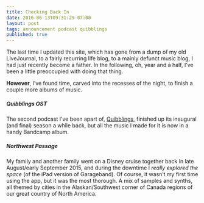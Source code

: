 ```yaml
---
title: Checking Back In
date: 2016-06-13T09:31:29-07:00
layout: post
tags: announcement podcast quibblings
published: true
---
```


The last time I updated this site, which has gone from a dump of my old LiveJournal, to a fairly recurring life blog, to a mainly defunct music blog, I had just recently become a father. In the following, oh, year and a half, I&#8217;ve been a little preoccupied with doing that thing.

**However**, I&#8217;ve found time, carved into the recesses of the night, to finish a couple more albums of music.

<!--more-->

##### Quibblings OST

The second podcast I&#8217;ve been apart of, [Quibblings](http://soundcloud.com/quibblings-podcast), finished up its inaugural (and final) season a while back, but all the music I made for it is now in a handy Bandcamp album.

##### Northwest Passage

My family and another family went on a Disney cruise together back in late August/early September 2015, and during the downtime I _really explored the space_ (of the iPad version of Garageband). Of course, it wasn&#8217;t my first time using the app, but it was the most thorough. A mix of samples and synths, all themed by cities in the Alaskan/Southwest corner of Canada regions of our great country of North America.
